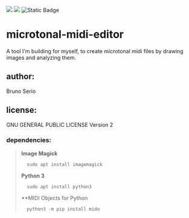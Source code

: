 ![](https://img.shields.io/badge/C-00599C?style=for-the-badge&logo=c&logoColor=white) 
![](https://img.shields.io/badge/Python-FFD43B?style=for-the-badge&logo=python&logoColor=blue)
![Static Badge](https://img.shields.io/badge/License-GPL_v2-blue?style=for-the-badge)

# microtonal-midi-editor

A tool I'm building for myself, to create microtonal midi files by drawing images and analyzing them.

## author:
Bruno Serio

## license:
GNU GENERAL PUBLIC LICENSE Version 2

### dependencies:
>  **Image Magick**
>
>       sudo apt install imagemagick        
>
>  **Python 3**
>
>       sudo apt install python3
>
>  **MIDI Objects for Python
>
>       python3 -m pip install mido
